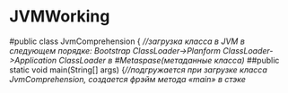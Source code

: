 # JVMWorking
#public class JvmComprehension { *//загрузка класса в JVM в следующем порядке: Bootstrap ClassLoаder->Planform ClassLoader->Application ClassLoader в 
#Metaspase(метаданные класса)*
##public static void main(String[] args) {*//подгружается при загрузке класса JvmComprehension, создается фрэйм метода «main» в стэке*

